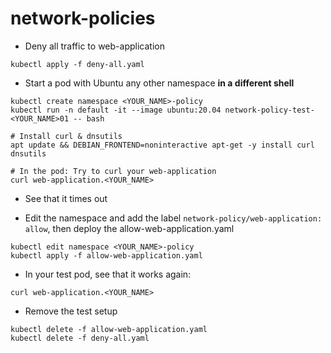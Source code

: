 # network-policies

* Deny all traffic to web-application

```
kubectl apply -f deny-all.yaml
```

* Start a pod with Ubuntu any other namespace **in a different shell**

```
kubectl create namespace <YOUR_NAME>-policy
kubectl run -n default -it --image ubuntu:20.04 network-policy-test-<YOUR_NAME>01 -- bash

# Install curl & dnsutils
apt update && DEBIAN_FRONTEND=noninteractive apt-get -y install curl dnsutils

# In the pod: Try to curl your web-application
curl web-application.<YOUR_NAME>
```

* See that it times out

* Edit the namespace and add the label `network-policy/web-application: allow`, then deploy the allow-web-application.yaml

```
kubectl edit namespace <YOUR_NAME>-policy
kubectl apply -f allow-web-application.yaml
```

* In your test pod, see that it works again:

```
curl web-application.<YOUR_NAME>
```

* Remove the test setup

```
kubectl delete -f allow-web-application.yaml
kubectl delete -f deny-all.yaml
```
